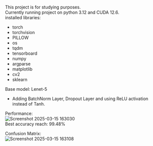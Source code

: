 This project is for studying purposes.  
Currently running project on python 3.12 and CUDA 12.6.  
installed libraries:
  + torch
  + torchvision 
  + PILLOW
  + os
  + tqdm
  + tensorboard
  + numpy
  + argparse
  + matplotlib
  + cv2
  + sklearn  

Base model: Lenet-5
  * Adding BatchNorm Layer, Dropout Layer and using ReLU activation instead of Tanh.

Performance:  
![Screenshot 2025-03-15 163030](https://github.com/user-attachments/assets/c28704a1-6b23-449d-96d4-8cafce975c36)  
Best accuracy reach: 99.48%  

Confusion Matrix:  
![Screenshot 2025-03-15 163108](https://github.com/user-attachments/assets/34d097cd-c64d-47da-b1ca-24610153ffae)  





